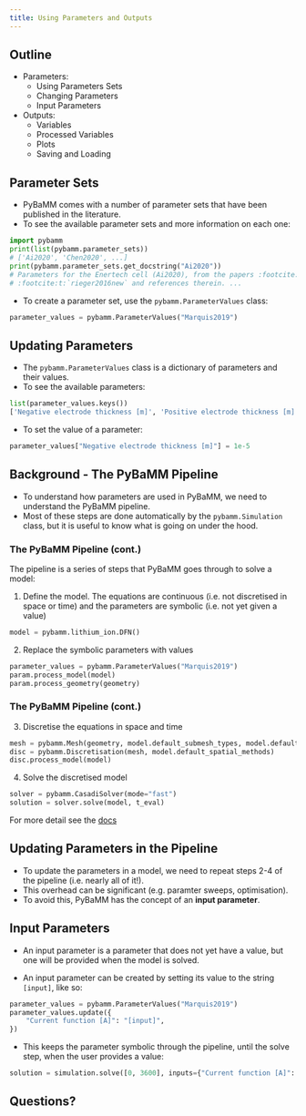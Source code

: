 ```yaml
---
title: Using Parameters and Outputs
---
```


## Outline

- Parameters:
  - Using Parameters Sets
  - Changing Parameters
  - Input Parameters
- Outputs:
  - Variables
  - Processed Variables
  - Plots
  - Saving and Loading

## Parameter Sets

- PyBaMM comes with a number of parameter sets that have been published in the
  literature.
- To see the available parameter sets and more information on each one:

~~~python
import pybamm
print(list(pybamm.parameter_sets))
# ['Ai2020', 'Chen2020', ...]
print(pybamm.parameter_sets.get_docstring("Ai2020"))
# Parameters for the Enertech cell (Ai2020), from the papers :footcite:t:`Ai2019`,
# :footcite:t:`rieger2016new` and references therein. ...
~~~

- To create a parameter set, use the `pybamm.ParameterValues` class:

~~~python
parameter_values = pybamm.ParameterValues("Marquis2019")
~~~

## Updating Parameters

- The `pybamm.ParameterValues` class is a dictionary of parameters and their values.
- To see the available parameters:

~~~python
list(parameter_values.keys())
['Negative electrode thickness [m]', 'Positive electrode thickness [m]', ...]
~~~

- To set the value of a parameter:

~~~python
parameter_values["Negative electrode thickness [m]"] = 1e-5
~~~

## Background - The PyBaMM Pipeline

- To understand how parameters are used in PyBaMM, we need to understand the PyBaMM
  pipeline.
- Most of these steps are done automatically by the `pybamm.Simulation` class, but it is
  useful to know what is going on under the hood.

### The PyBaMM Pipeline (cont.)

The pipeline is a series of steps that PyBaMM goes through to solve a model:

1. Define the model. The equations are continuous (i.e. not discretised in space or
   time)
  and the parameters are symbolic (i.e. not yet given a value)

~~~python
model = pybamm.lithium_ion.DFN()
~~~

2. Replace the symbolic parameters with values

~~~python
parameter_values = pybamm.ParameterValues("Marquis2019")
param.process_model(model)
param.process_geometry(geometry)
~~~

### The PyBaMM Pipeline (cont.)

3. Discretise the equations in space and time

~~~python
mesh = pybamm.Mesh(geometry, model.default_submesh_types, model.default_var_pts)
disc = pybamm.Discretisation(mesh, model.default_spatial_methods)
disc.process_model(model)
~~~

4. Solve the discretised model

~~~python
solver = pybamm.CasadiSolver(mode="fast")
solution = solver.solve(model, t_eval)
~~~

For more detail see the
[docs](https://docs.pybamm.org/en/latest/source/examples/notebooks/expression_tree/expression-tree.html)

## Updating Parameters in the Pipeline

- To update the parameters in a model, we need to repeat steps 2-4 of the pipeline (i.e.
  nearly all of it!).
- This overhead can be significant (e.g. paramter sweeps, optimisation).
- To avoid this, PyBaMM has the concept of an **input parameter**.

## Input Parameters

- An input parameter is a parameter that does not yet have a value, but one will be
  provided when the model is solved.

- An input parameter can be created by setting its value to the string `[input]`, like so:

~~~python
parameter_values = pybamm.ParameterValues("Marquis2019")
parameter_values.update({
    "Current function [A]": "[input]",
})
~~~

- This keeps the parameter symbolic through the pipeline, until the solve step, when the
  user provides a value:

~~~python
solution = simulation.solve([0, 3600], inputs={"Current function [A]": 2})
~~~

## Questions?
